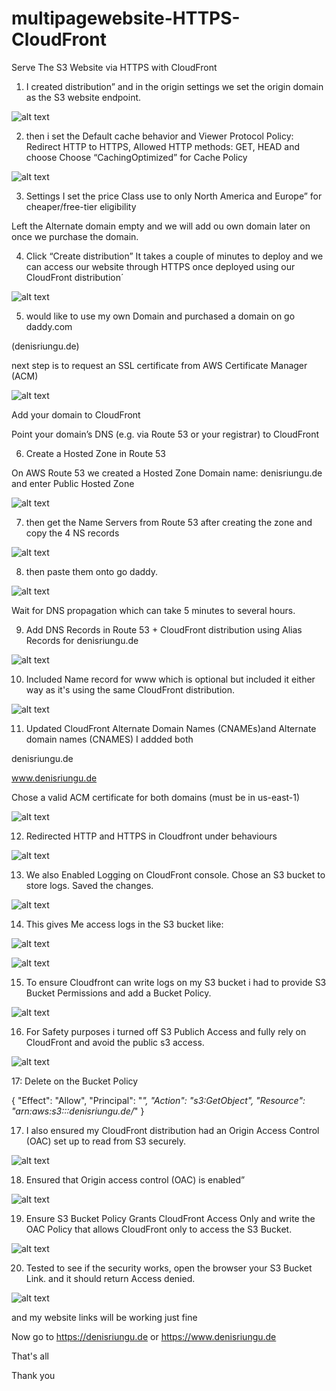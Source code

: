 # multipagewebsite-HTTPS-CloudFront
 Serve The S3 Website via HTTPS with CloudFront

1. I created distribution” and in the origin settings we
set the origin domain as the S3 website endpoint.

![alt text](<Bilder/Screenshot (244).png>)

2. then i set the Default cache behavior and Viewer Protocol Policy: Redirect HTTP to HTTPS, Allowed HTTP methods: GET, HEAD and choose Choose “CachingOptimized” for 
Cache Policy

![alt text](<Bilder/Screenshot (245).png>)

3. Settings
 I set the price Class use to only North America and Europe” for cheaper/free-tier eligibility
 
 Left the Alternate domain empty and we will add ou own domain later on once we purchase the domain.

4. Click “Create distribution”
It takes a couple of minutes to deploy and we can access our website through HTTPS once deployed using our CloudFront distribution´

![alt text](<Bilder/Screenshot (247).png>)


5. would like to use my own Domain and purchased a domain on go daddy.com 

(denisriungu.de) 

next step is to request an SSL certificate from AWS Certificate Manager (ACM)

![alt text](<Bilder/Screenshot (249).png>)


Add your domain to CloudFront

Point your domain’s DNS (e.g. via Route 53 or your registrar) to CloudFront


6. Create a Hosted Zone in Route 53

On AWS Route 53 we created a Hosted Zone Domain name: denisriungu.de and enter Public Hosted Zone

![alt text](<Bilder/Screenshot (250).png>)

7. then get the Name Servers from Route 53 after creating the zone and copy the 4 NS records

![alt text](<Bilder/Screenshot (251).png>)

8. then paste them onto go daddy.

![alt text](<Bilder/Screenshot (252).png>)

Wait for DNS propagation which can take 5 minutes to several hours.

9. Add DNS Records in Route 53 + CloudFront distribution using Alias Records for denisriungu.de

![alt text](<Bilder/Screenshot (253).png>)

10. Included Name record for www which is optional but included it either way as it's using the same CloudFront distribution. 

![alt text](<Bilder/Screenshot (254).png>)



11. Updated CloudFront Alternate Domain Names (CNAMEs)and Alternate domain names (CNAMES)
I addded both

denisriungu.de

www.denisriungu.de

Chose a valid ACM certificate for both domains (must be in us-east-1)

![alt text](<Bilder/Screenshot (255).png>)

12. Redirected HTTP and HTTPS in Cloudfront under behaviours

![alt text](<Bilder/Screenshot (257).png>)

13. We also Enabled Logging on CloudFront console. Chose an S3 bucket to store logs. Saved the changes.

![alt text](<Bilder/Screenshot (258).png>)


14. This gives Me access logs in the S3 bucket like:

![alt text](<Bilder/Screenshot (261).png>)

![alt text](<Bilder/Screenshot (259).png>)

15. To ensure Cloudfront can write logs on my S3 bucket i had to provide S3 Bucket Permissions and add a Bucket Policy.

![alt text](<Bilder/Screenshot (262).png>)

16. For Safety purposes i turned off S3 Publich Access and
fully rely on CloudFront and avoid the public s3 access.

![alt text](<Bilder/Screenshot (263).png>)

17: Delete on the Bucket Policy

{
  "Effect": "Allow",
  "Principal": "*",
  "Action": "s3:GetObject",
  "Resource": "arn:aws:s3:::denisriungu.de/*"
}

17. I also ensured my CloudFront distribution had an Origin Access Control (OAC) set up to read from S3 securely.

![alt text](<Bilder/Screenshot (264).png>)

18. Ensured that Origin access control (OAC) is enabled”

![alt text](<Bilder/Screenshot (266).png>)

19.  Ensure S3 Bucket Policy Grants CloudFront Access Only and write the OAC Policy that allows CloudFront only to access the S3 Bucket.

![alt text](<Bilder/Screenshot (267).png>)

20. Tested to see if the security works, open the browser your S3 Bucket Link. 
and it should return Access denied.

![alt text](<Bilder/Screenshot (268).png>)

and my website links will be working just fine

Now go to https://denisriungu.de or https://www.denisriungu.de

That's all 

Thank you

